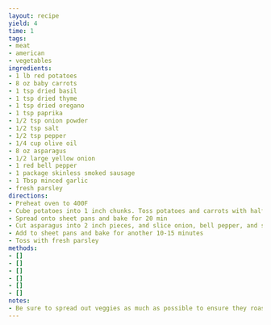 ```yaml
---
layout: recipe
yield: 4
time: 1
tags:
- meat
- american
- vegetables
ingredients:
- 1 lb red potatoes
- 8 oz baby carrots
- 1 tsp dried basil
- 1 tsp dried thyme
- 1 tsp dried oregano
- 1 tsp paprika
- 1/2 tsp onion powder
- 1/2 tsp salt
- 1/2 tsp pepper
- 1/4 cup olive oil
- 8 oz asparagus
- 1/2 large yellow onion
- 1 red bell pepper
- 1 package skinless smoked sausage
- 1 Tbsp minced garlic
- fresh parsley
directions:
- Preheat oven to 400F
- Cube potatoes into 1 inch chunks. Toss potatoes and carrots with half of spices and olive oil
- Spread onto sheet pans and bake for 20 min
- Cut asparagus into 2 inch pieces, and slice onion, bell pepper, and sausage. Toss in remaining oil, spices, and minced garlic
- Add to sheet pans and bake for another 10-15 minutes
- Toss with fresh parsley
methods:
- []
- []
- []
- []
- []
- []
notes:
- Be sure to spread out veggies as much as possible to ensure they roast instead of steaming
---
```

